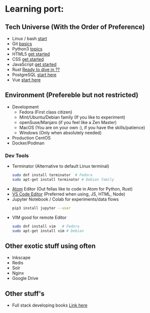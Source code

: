 # Learning port:

## Tech Universe (With the Order of Preference)

- Linux / bash [start](Linux.md)
- Git [basics](git.md)
- Python3 [topics](python.md)
- HTML5 [get started](html.md)
- CSS [get started](css.md)
- JavaScript [get started](js.md)
- Rust [Ready to dive in ??](rust.md)
- PostgreSQL [start here](db.md)
- Vue [start here](vue.md)

## Environment (Prefereble but not restricted)

- Development
    - Fedora (First class citizen)
    - Mint/Ubuntu/Debian family (If you like to experiment)
    - openSuse/Manjaro (if you feel like a Zen Master)
    - MacOS (You are on your own :), if you have the skills/patience)
    - Windows (Only when absolutely needed)
- Production CentOS
- Docker/Podman

### Dev Tools

- Terminator (Alternative to default Linux terminal)
    ```sh
    sudo dnf install terminator  # Fedora
    sudo apt-get install terminator # Debian family
    ```
- [Atom](https://atom.io) Editor  (Out fellas like to code in Atom for Python, Rust)
- [VS Code Editor](https://code.visualstudio.com/) (Preferred when using, JS, HTML, Node)
- Jupyter Notebook / Colab for experiments/data flows
    ```sh
    pip3 install jupyter --user
    ```
- VIM good for remote Editor
    ```sh
    sudo dnf install vim   # Fedora
    sudo apt-get install vim # Debian
    ```

## Other exotic stuff using often  

 - Inkscape
 - Redis
 - Solr
 - Nginx
 - Google Drive
 
## Other stuff's
 - Full stack developing books [Link here](https://flaviocopes.com/page/list-subscribed/?ref=css-book)
